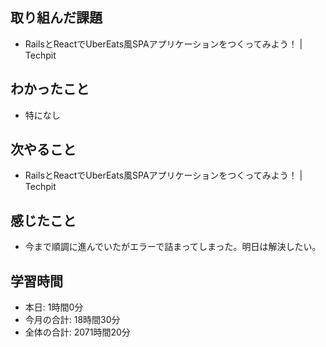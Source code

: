 ## 取り組んだ課題
- RailsとReactでUberEats風SPAアプリケーションをつくってみよう！ | Techpit
## わかったこと
- 特になし
## 次やること
- RailsとReactでUberEats風SPAアプリケーションをつくってみよう！ | Techpit
## 感じたこと
- 今まで順調に進んでいたがエラーで詰まってしまった。明日は解決したい。
## 学習時間
- 本日: 1時間0分
- 今月の合計: 18時間30分
- 全体の合計: 2071時間20分
